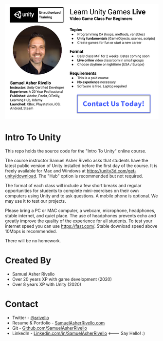 <p align="center">
    <img src="./README.png" alt="Entitas">
</p>

Intro To Unity
=============
This repo holds the source code for the "Intro To Unity" online course.

The course instructor Samuel Asher Rivello  asks that students have the latest public version of Unity installed before the first day of the course. It is freely available for Mac and Windows at https://unity3d.com/get-unity/download. The "Hub" option is recommended but not required. 

The format of each class will include a few short breaks and regular opportunities for students to complete mini-exercises on their own computers using Unity and to ask questions. A mobile phone is optional. We may use it to test our projects. 

Please bring a PC or MAC computer, a webcam, microphone, headphones, stable internet, and quiet place. The use of headphones prevents echo and greatly improve the quality of the experience for all students. To test your internet speed you can use https://fast.com/. Stable download speed above 10Mbps is recommended. 

There will be no homework.

Created By
=============

- Samuel Asher Rivello 
- Over 20 years XP with game development (2020)
- Over 8 years XP with Unity (2020)

Contact
=============

- Twitter - <a href="https://twitter.com/srivello/">@srivello</a>
- Resume & Portfolio - <a href="http://www.SamuelAsherRivello.com">SamuelAsherRivello.com</a>
- Git - <a href="https://github.com/SamuelAsherRivello/">Github.com/SamuelAsherRivello</a>
- LinkedIn - <a href="https://Linkedin.com/in/SamuelAsherRivello">Linkedin.com/in/SamuelAsherRivello</a> <--- Say Hello! :)


